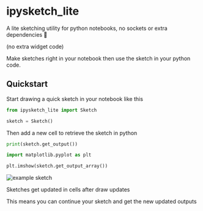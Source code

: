 # ipysketch_lite

A lite sketching utility for python notebooks, no sockets or extra dependencies 🎨

(no extra widget code)

Make sketches right in your notebook then use the sketch in your python code.

## Quickstart

Start drawing a quick sketch in your notebook like this

```py
from ipysketch_lite import Sketch

sketch = Sketch()
```

Then add a new cell to retrieve the sketch in python

```py
print(sketch.get_output())

import matplotlib.pyplot as plt

plt.imshow(sketch.get_output_array())
```

![example sketch](examples/sketches/example.png)

Sketches get updated in cells after draw updates

This means you can continue your sketch and get the new updated outputs
